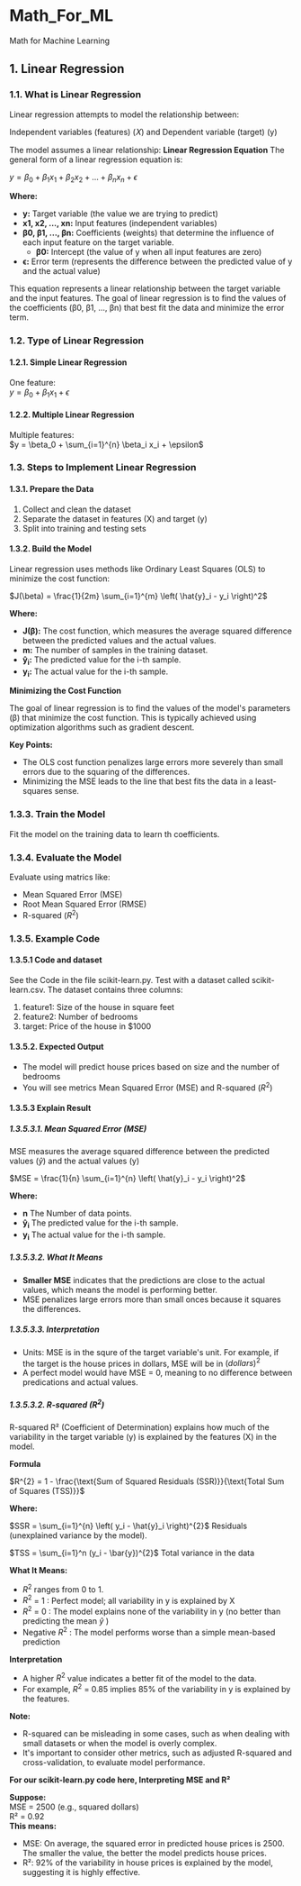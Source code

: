 # Math_For_ML
Math for Machine Learning

## 1. Linear Regression
### 1.1. What is Linear Regression
Linear regression attempts to model the relationship between:

Independent variables (features) (𝑋) and
Dependent variable (target) (y)

The model assumes a linear relationship:
**Linear Regression Equation**
The general form of a linear regression equation is:

$y = \beta_0 + \beta_1x_1 + \beta_2x_2 + ... + \beta_nx_n + \epsilon$

**Where:**

* **y:** Target variable (the value we are trying to predict)
* **x1, x2, ..., xn:** Input features (independent variables)
* **β0, β1, ..., βn:** Coefficients (weights) that determine the influence of each input feature on the target variable. 
    * **β0:** Intercept (the value of y when all input features are zero)
* **ϵ:** Error term (represents the difference between the predicted value of y and the actual value)

This equation represents a linear relationship between the target variable and the input features. The goal of linear regression is to find the values of the coefficients (β0, β1, ..., βn) that best fit the data and minimize the error term.

### 1.2. Type of Linear Regression
#### 1.2.1. Simple Linear Regression
One feature:  
$y = \beta_0 + \beta_1x_1 + \epsilon$

#### 1.2.2. Multiple Linear Regression
Multiple features:  
$y = \beta_0 + \sum_{i=1}^{n} \beta_i x_i + \epsilon$

### 1.3. Steps to Implement Linear Regression
#### 1.3.1. Prepare the Data
1. Collect and clean the dataset
2. Separate the dataset in features (X) and target (y)
3. Split into training and testing sets

#### 1.3.2. Build the Model

Linear regression uses methods like Ordinary Least Squares (OLS) to minimize the cost function:

$J(\beta) = \frac{1}{2m} \sum_{i=1}^{m} \left( \hat{y}_i - y_i \right)^2$

**Where:**

* **J(β):** The cost function, which measures the average squared difference between the predicted values and the actual values.
* **m:** The number of samples in the training dataset.
* **ŷ<sub>i</sub>:** The predicted value for the i-th sample.
* **y<sub>i</sub>:** The actual value for the i-th sample.

**Minimizing the Cost Function**

The goal of linear regression is to find the values of the model's parameters (β) that minimize the cost function. This is typically achieved using optimization algorithms such as gradient descent.

**Key Points:**

* The OLS cost function penalizes large errors more severely than small errors due to the squaring of the differences.
* Minimizing the MSE leads to the line that best fits the data in a least-squares sense.

### 1.3.3. Train the Model
Fit the model on the training data to learn th coefficients.

### 1.3.4. Evaluate the Model
Evaluate using matrics like:
- Mean Squared Error (MSE)
- Root Mean Squared Error (RMSE)
- R-squared ($R^{2}$)

### 1.3.5. Example Code
#### 1.3.5.1 Code and dataset
See the Code in the file scikit-learn.py. Test with a dataset called scikit-learn.csv. The dataset contains three columns:  
1. feature1: Size of the house in square feet
2. feature2: Number of bedrooms
3. target: Price of the house in $1000

#### 1.3.5.2. Expected Output
- The model will predict house prices based on size and the number of bedrooms
- You will see metrics Mean Squared Error (MSE) and R-squared ($R^{2}$)

#### 1.3.5.3 Explain Result
##### 1.3.5.3.1. Mean Squared Error (MSE)
MSE measures the average squared difference between the predicted values ($\hat{y}$) and the actual values (y)  

$MSE = \frac{1}{n} \sum_{i=1}^{n} \left( \hat{y}_i - y_i \right)^2$

**Where:**

* **n** The Number of data points.
* **ŷ<sub>i</sub>** The predicted value for the i-th sample.
* **y<sub>i</sub>** The actual value for the i-th sample.

##### 1.3.5.3.2. What It Means
- **Smaller MSE** indicates that the predictions are close to the actual values, which means the model is performing better.
- MSE penalizes large errors more than small onces because it squares the differences.

##### 1.3.5.3.3. Interpretation
- Units: MSE is in the squre of the target variable's unit. For example, if the target is the house prices in dollars, MSE will be in $(dollars)^{2}$
- A perfect model would have MSE = 0, meaning to no difference between predications and actual values.

##### 1.3.5.3.2. R-squared ($R^{2}$)
R-squared R² (Coefficient of Determination) explains how much of the variability in the target variable (y) is explained by the features (X) in the model.

**Formula**

$R^{2} = 1 - \frac{\text{Sum of Squared Residuals (SSR)}}{\text{Total Sum of Squares (TSS)}}$


**Where:** 

$SSR = \sum_{i=1}^{n} \left( y_i - \hat{y}_i  \right)^{2}$  Residuals (unexplained variance by the model).

$TSS = \sum_{i=1}^n (y_i - \bar{y})^{2}$  Total variance in the data

**What It Means:**  

* $R^{2}$ ranges from 0 to 1.
* $R^{2}$ = 1 : Perfect model; all variability in y is explained by X
* $R^{2}$ = 0 : The model explains none of the variability in y (no better than predicting the mean $\hat{y}$ )
* Negative $R^{2}$ : The model performs worse than a simple mean-based prediction  

**Interpretation**
* A higher $R^{2}$ value indicates a better fit of the model to the data.
* For example, $R^{2}$ = 0.85 implies 85% of the variability in y is explained by the features.

**Note:**

* R-squared can be misleading in some cases, such as when dealing with small datasets or when the model is overly complex.
* It's important to consider other metrics, such as adjusted R-squared and cross-validation, to evaluate model performance.

**For our scikit-learn.py code here, Interpreting MSE and R²**  

**Suppose:**   
MSE = 2500 (e.g., squared dollars)  
R² = 0.92  
**This means:**  
- MSE: On average, the squared error in predicted house prices is 2500. The smaller the value, the better the model predicts house prices.
- R²: 92% of the variability in house prices is explained by the model, suggesting it is highly effective.





